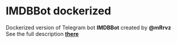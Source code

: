 # IMDBBot dockerized
Dockerized version of  Telegram bot **IMDBBot** created by **@mRrvz**  
See the full description [**there**](https://github.com/mRrvz/IMDBbot-python)
